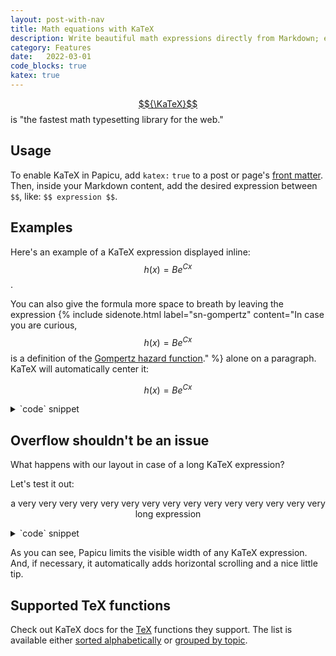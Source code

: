 ```yaml
---
layout: post-with-nav
title: Math equations with KaTeX
description: Write beautiful math expressions directly from Markdown; easy to use and high performance (no client-side JavaScript, just CSS)
category: Features
date:	2022-03-01
code_blocks: true
katex: true
---
```


[$${\KaTeX}$$](https://katex.org/) is "the fastest math typesetting library for the web."

## Usage

To enable KaTeX in Papicu, add `katex:` `true` to a post or page's [front matter](https://jekyllrb.com/docs/front-matter/). Then, inside your Markdown content, add the desired expression between `$$`, like: `$$ expression $$`.

## Examples

Here's an example of a KaTeX expression displayed inline: $$h(x) = B e^{C x}$$.

You can also give the formula more space to breath by leaving the expression {% include sidenote.html label="sn-gompertz" content="In case you are curious, $$h(x) = B e^{C x}$$ is a definition of the [Gompertz hazard function](https://en.wikipedia.org/wiki/Gompertz_function)." %} alone on a paragraph. KaTeX will automatically center it:

$$h(x) = B e^{C x}$$

<details class="code-details">
<summary markdown="span" class="button smaller show-hide">
`code` snippet
</summary>
<div markdown="block">
```md
Here's an example of a KaTeX expression displayed inline: $$h(x) = B e^{C x}$$.

[...] KaTeX will automatically center it:

$$h(x) = B e^{C x}$$
```
</div>
</details>

Here's a more elaborate example, taking advantage of KaTeX's [environments](https://katex.org/docs/supported.html#environments):

$$
\begin{equation*}
\begin{split}
a &=b+c \\ &=e+f
\end{split}
\end{equation*}
$$

<details class="code-details">
<summary markdown="span" class="button smaller show-hide">
`code` snippet
</summary>
<div markdown="block">
```tex
$$
\begin{equation*}
\begin{split}
a &=b+c \\ 
  &=e+f
\end{split}
\end{equation*}
$$
```
</div>
</details>

## Overflow shouldn't be an issue

What happens with our layout in case of a long KaTeX expression?

Let's test it out:

$$
\text{a very very very very very very very very very very very very very very very long expression}
$$

<details class="code-details">
<summary markdown="span" class="button smaller show-hide">
`code` snippet
</summary>
<div markdown="block">
```tex
$$ \text{a very very very very very very very very very very very very very very very long expression} $$
```
</div>
</details>

As you can see, Papicu limits the visible width of any KaTeX expression. And, if necessary, it automatically adds horizontal scrolling and a nice little tip.

## Supported TeX functions

Check out KaTeX docs for the [TeX](https://en.wikipedia.org/wiki/TeX) functions they support. The list is available either [sorted alphabetically](https://katex.org/docs/support_table.html) or [grouped by topic](https://katex.org/docs/supported.html).
